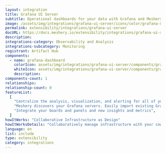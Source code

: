 ```yaml
---
layout: integration
title: Grafana UI Server
subtitle: Operational dashboards for your data with Grafana and Meshery
image: /assets/img/integrations/grafana-ui-server/icons/color/grafana-ui-server-color.svg
permalink: extensibility/integrations/grafana-ui-server
docURL: https://docs.meshery.io/extensibility/integrations/grafana-ui-server
description:
integrations-category: Observability and Analysis
integrations-subcategory: Monitoring
registrant: Artifact Hub
components:
  - name: grafana-dashboard
    colorIcon: assets/img/integrations/grafana-ui-server/components/grafana-dashboard/icons/color/grafana-dashboard-color.svg
    whiteIcon: assets/img/integrations/grafana-ui-server/components/grafana-dashboard/icons/white/grafana-dashboard-white.svg
    description:
components-count: 1
relationships:
relationship-count: 0
featureList:
  [
    "Centralize the analysis, visualization, and alerting for all of your data with Grafana.",
    "Meshery discovers your Grafana servers. Easily import existing Grafana dashboards and panels into Meshery",
    "Integrate your boards and panels and new insights and metrics",
  ]
howItWorks: "Collaborative Infrastructure as Design"
howItWorksDetails: "Collaboratively manage infrastructure with your coworkers synchronously sharing the same designs."
language: en
list: include
type: extensibility
category: integrations
---
```

